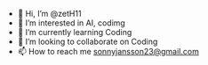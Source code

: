 - 👋 Hi, I’m @zetH11
- 👀 I’m interested in AI, codimg
- 🌱 I’m currently learning Coding
- 💞️ I’m looking to collaborate on Coding
- 📫 How to reach me sonnyjansson23@gmail.com
<!---
zetH11/zetH11 is a ✨ special ✨ repository because its `README.md` (this file) appears on your GitHub profile.
You can click the Preview link to take a look at your changes.
--->

